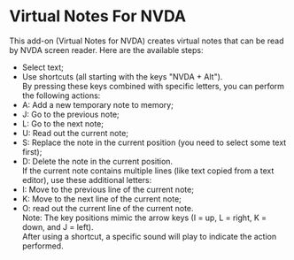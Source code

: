 # Virtual Notes For NVDA  
This add-on (Virtual Notes for NVDA) creates virtual notes that can be read by NVDA screen reader. Here are the available steps:  
* Select text;  
* Use shortcuts (all starting with the keys "NVDA + Alt").  
By pressing these keys combined with specific letters, you can perform the following actions:
* A: Add a new temporary note to memory;  
* J: Go to the previous note;  
* L: Go to the next note;  
* U: Read out the current note;  
* S: Replace the note in the current position (you need to select some text first);  
* D: Delete the note in the current position.  
If the current note contains multiple lines (like text copied from a text editor), use these additional letters:  
* I: Move to the previous line of the current note;  
* K: Move to the next line of the current note;  
* O: read out the current line of the current note.  
Note: The key positions mimic the arrow keys (I = up, L = right, K = down, and J = left).  
After using a shortcut, a specific sound will play to indicate the action performed.
